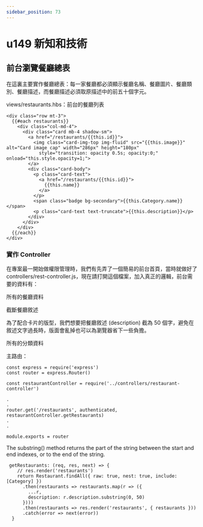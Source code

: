 ```yaml
---
sidebar_position: 73
---
```


# u149 新知和技術

## 前台瀏覽餐廳總表
在這裏主要實作餐廳總表：每一家餐廳都必須顯示餐廳名稱、餐廳圖片、餐廳類別、餐廳描述，而餐廳描述必須取原描述中的前五十個字元。



views/restaurants.hbs：前台的餐廳列表
```
<div class="row mt-3">
  {{#each restaurants}}
    <div class="col-md-4">
      <div class="card mb-4 shadow-sm">
        <a href="/restaurants/{{this.id}}">
          <img class="card-img-top img-fluid" src="{{this.image}}" alt="Card image cap" width="286px" height="180px"
            style="transition: opacity 0.5s; opacity:0;" onload="this.style.opacity=1;">
        </a>
        <div class="card-body">
          <p class="card-text">
            <a href="/restaurants/{{this.id}}">
              {{this.name}}
            </a>
          </p>
          <span class="badge bg-secondary">{{this.Category.name}}</span>
          <p class="card-text text-truncate">{{this.description}}</p>
        </div>
      </div>
    </div>
  {{/each}}
</div> 

```



### 實作 Controller

在專案最一開始做權限管理時，我們有先弄了一個簡易的前台首頁，當時就做好了 controllers/rest-controller.js，現在請打開這個檔案，加入真正的邏輯，前台需要的資料有：

所有的餐廳資料

截斷餐廳敘述

為了配合卡片的版型，我們想要把餐廳敘述 (description) 截為 50 個字，避免在敘述文字過長時，版面會亂掉也可以為瀏覽器省下一些負擔。




所有的分類資料


主路由：
```
const express = require('express')
const router = express.Router()

const restaurantController = require('../controllers/restaurant-controller')

.
.
router.get('/restaurants', authenticated, restaurantController.getRestaurants)
.
.

module.exports = router
```



The substring() method returns the part of the string between the start and end indexes, or to the end of the string.



```
 getRestaurants: (req, res, next) => {
    // res.render('restaurants')
    return Restaurant.findAll({ raw: true, nest: true, include: [Category] })
      .then(restaurants => restaurants.map(r => ({
        ...r,
        description: r.description.substring(0, 50)
      })))
      .then(restaurants => res.render('restaurants', { restaurants }))
      .catch(error => next(error))
  }

```